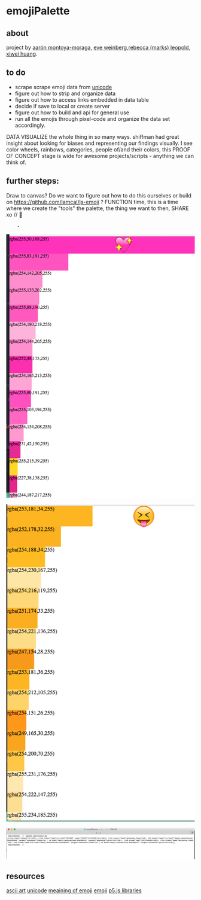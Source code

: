 # emojiPalette

## about

project by [aarón montoya-moraga](https://github.com/aamontoya89), [eve weinberg](https://github.com/evejweinberg),[rebecca (marks) leopold](https://github.com/rebleo), [xiwei huang](https://github.com/xiweiihuang).

## to do

* scrape scrape emoji data from [unicode](http://www.unicode.org/emoji/charts/full-emoji-list.html)
* figure out how to strip and organize data
* figure out how to access links embedded in data table
* decide if save to local or create server
* figure out how to build and api for general use
* run all the emojis through  pixel-code and organize the data set accordingly.

DATA VISUALIZE the whole thing in so many ways.
shiffman had great insight about
looking for biases and representing our findings visually.
I see color wheels, rainbows, categories, people of/and their colors, this PROOF OF CONCEPT stage is wide for awesome projects/scripts - anything we can think of.

## further steps:
Draw to canvas? Do we want to figure out how to do this ourselves or build on https://github.com/iamcal/js-emoji ?
FUNCTION time, this is a time where we create the "tools" the palette, the thing we want to then, SHARE
xo // 💚

		-
![](img1.png)

![](img2.png)

![](img3_data1.png)

## resources

[ascii art](https://en.wikipedia.org/wiki/ASCII_art)
[unicode](http://www.unicode.org)
[meaining of emoji](http://a16z.com/2016/08/02/emoji/)
[emoji](https://en.wikipedia.org/wiki/Emoji)
[p5.js libraries](http://p5js.org/libraries/)
